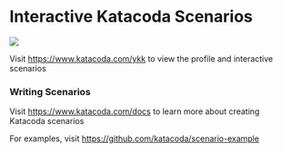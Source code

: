 # Interactive Katacoda Scenarios

[![](http://shields.katacoda.com/katacoda/ykk/count.svg)](https://www.katacoda.com/ykk "Get your profile on Katacoda.com")

Visit https://www.katacoda.com/ykk to view the profile and interactive scenarios

### Writing Scenarios
Visit https://www.katacoda.com/docs to learn more about creating Katacoda scenarios

For examples, visit https://github.com/katacoda/scenario-example
